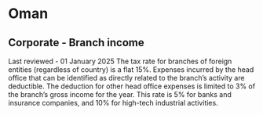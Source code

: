 # Oman
## Corporate - Branch income
Last reviewed - 01 January 2025
The tax rate for branches of foreign entities (regardless of country) is a flat 15%.
Expenses incurred by the head office that can be identified as directly related to the branch’s activity are deductible. The deduction for other head office expenses is limited to 3% of the branch’s gross income for the year. This rate is 5% for banks and insurance companies, and 10% for high-tech industrial activities.

